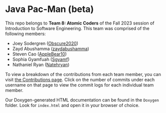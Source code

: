 # Java Pac-Man (beta)

This repo belongs to **Team 8: Atomic Coders** of the Fall 2023 session of Introduction to Software Engineering. This team was comprised of the following members:
- Joey Sodergren ([Obscure2020](https://github.com/Obscure2020))
- Zayd Abushamma ([zaydabushamma](https://github.com/zaydabushamma))
- Steven Cao ([AppleBear10](https://github.com/AppleBear10))
- Sophia Gyamfuah ([Sgyamf](https://github.com/Sgyamf))
- Nathaniel Ryan ([Natehryan](https://github.com/Natehryan))

To view a breakdown of the contributions from each team member, you can visit [the Contributions page](https://github.com/WSU-DGscheidle/fall-2023-team08_atomic_coders/graphs/contributors). Click on the number of commits under each username on that page to view the commit logs for each individual team member.

Our Doxygen-generated HTML documentation can be found in the `Doxygen` folder. Look for `index.html` and open it in your browser of choice.